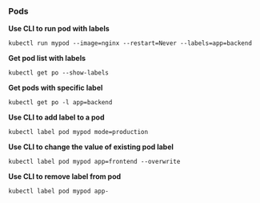 ### Pods

**Use CLI to run pod with labels**
```shell script
kubectl run mypod --image=nginx --restart=Never --labels=app=backend
```

**Get pod list with labels**
```shell script
kubectl get po --show-labels
```

**Get pods with specific label**
```shell script
kubectl get po -l app=backend
```

**Use CLI to add label to a pod**
```shell script
kubectl label pod mypod mode=production
````

**Use CLI to change the value of existing pod label**
```shell script
kubectl label pod mypod app=frontend --overwrite
``` 

**Use CLI to remove label from pod**
```shell script
kubectl label pod mypod app-
```
